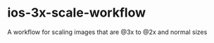 ios-3x-scale-workflow
=====================

A workflow for scaling images that are @3x to @2x and normal sizes
